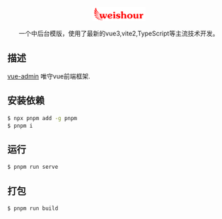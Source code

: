 <p align="center">
  <a href="https://www.weishour.com/" target="blank"><img src="./public/resource/img/logo.png" width="120" alt="weishour Logo" /></a>
</p>

<p align="center">一个中后台模版，使用了最新的vue3,vite2,TypeScript等主流技术开发。</p>
<p align="center">

## 描述

[vue-admin](https://www.weishour.com/) 唯守vue前端框架.

## 安装依赖

```bash
$ npx pnpm add -g pnpm
$ pnpm i
```

## 运行

```bash
$ pnpm run serve
```

## 打包

```bash
$ pnpm run build
```
